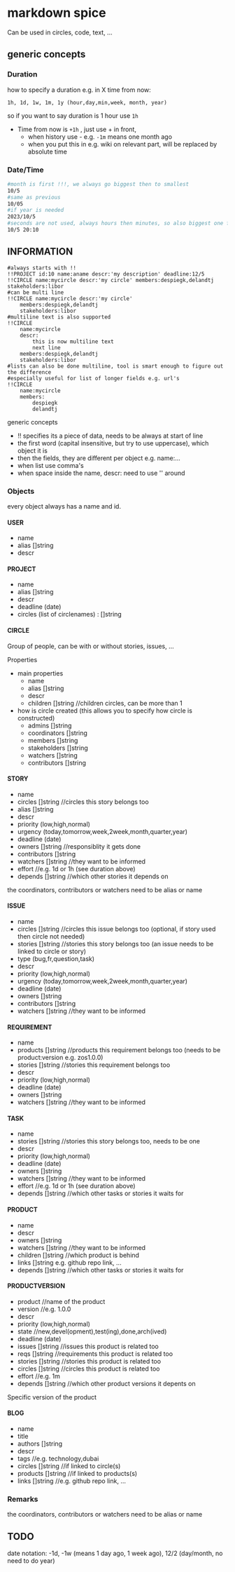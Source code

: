 # markdown spice

Can be used in circles, code, text, ...

## generic concepts

### Duration

how to specify a duration e.g. in X time from now: 

```1h, 1d, 1w, 1m, 1y (hour,day,min,week, month, year)```

so if you want to say duration is 1 hour use ```1h```

- Time from now is ```+1h``` , just use + in front,
  - when history use - e.g. ```-1m``` means one month ago
  - when you put this in e.g. wiki on relevant part, will be replaced by absolute time

### Date/Time

```bash
#month is first !!!, we always go biggest then to smallest
10/5
#same as previous
10/05
#if year is needed
2023/10/5
#seconds are not used, always hours then minutes, so also biggest one first (hour)
10/5 20:10
```

## INFORMATION

```
#always starts with !!
!!PROJECT id:10 name:aname descr:'my description' deadline:12/5
!!CIRCLE name:mycircle descr:'my circle' members:despiegk,delandtj stakeholders:libor
#can be multi line
!!CIRCLE name:mycircle descr:'my circle' 
    members:despiegk,delandtj 
    stakeholders:libor
#multiline text is also supported
!!CIRCLE 
    name:mycircle 
    descr:
        this is now multiline text
        next line
    members:despiegk,delandtj 
    stakeholders:libor
#lists can also be done multiline, tool is smart enough to figure out the difference
#especially useful for list of longer fields e.g. url's
!!CIRCLE 
    name:mycircle
    members:
        despiegk
        delandtj 
```

generic concepts

- !! specifies its a piece of data, needs to be always at start of line
- the first word (capital insensitive, but try to use uppercase), which object it is
- then the fields, they are different per object e.g. name:...
- when list use comma's
- when space inside the name, descr: need to use '' around

### Objects

every object always has a name and id.

#### USER

- name
- alias []string
- descr


#### PROJECT

- name
- alias []string
- descr
- deadline (date)
- circles (list of circlenames) : []string

#### CIRCLE

Group of people, can be with or without stories, issues, ...

Properties

- main properties
  - name
  - alias []string
  - descr  
  - children []string //children circles, can be more than 1
- how is circle created (this allows you to specify how circle is constructed)
  - admins           []string
  - coordinators     []string
  - members          []string
  - stakeholders     []string
  - watchers         []string
  - contributors     []string

#### STORY

- name
- circles []string      //circles this story belongs too
- alias []string
- descr
- priority (low,high,normal)
- urgency (today,tomorrow,week,2week,month,quarter,year)
- deadline (date)
- owners            []string    //responsiblity it gets done
- contributors      []string
- watchers          []string   //they want to be informed
- effort            //e.g. 1d or 1h (see duration above)
- depends           []string   //which other stories it depends on


the coordinators, contributors or watchers need to be alias or name

#### ISSUE

- name
- circles []string      //circles this issue belongs too (optional, if story used then circle not needed)
- stories []string      //stories this story belongs too (an issue needs to be linked to circle or story)
- type (bug,fr,question,task)
- descr
- priority (low,high,normal)
- urgency (today,tomorrow,week,2week,month,quarter,year)
- deadline (date)
- owners            []string
- contributors      []string
- watchers          []string   //they want to be informed

#### REQUIREMENT

- name
- products []string     //products this requirement belongs too (needs to be product:version e.g. zos1.0.0)
- stories []string      //stories this requirement belongs too 
- descr
- priority (low,high,normal)
- deadline (date)
- owners            []string
- watchers          []string   //they want to be informed


#### TASK

- name
- stories []string      //stories this story belongs too, needs to be one
- descr
- priority (low,high,normal)
- deadline (date)
- owners            []string
- watchers          []string   //they want to be informed
- effort            //e.g. 1d or 1h (see duration above)
- depends           []string   //which other tasks or stories it waits for


#### PRODUCT

- name
- descr
- owners            []string
- watchers          []string    //they want to be informed
- children          []string    //which product is behind
- links             []string    e.g. github repo link, ...
- depends           []string   //which other tasks or stories it waits for


#### PRODUCTVERSION

- product               //name of the product
- version               //e.g. 1.0.0
- descr
- priority (low,high,normal)
- state                 //new,devel(opment),test(ing),done,arch(ived)
- deadline (date)
- issues []string       //issues this product is related too
- reqs []string         //requirements this product is related too
- stories []string      //stories this product is related too
- circles []string      //circles this product is related too
- effort                //e.g. 1m 
- depends               []string   //which other product versions it depents on

Specific version of the product

#### BLOG

- name
- title
- authors           []string
- descr
- tags              //e.g. technology,dubai
- circles           []string    //if linked to circle(s)
- products          []string    //if linked to products(s)
- links             []string    //e.g. github repo link, ...



### Remarks

the coordinators, contributors or watchers need to be alias or name


## TODO







date notation: -1d, -1w (means 1 day ago, 1 week ago), 12/2 (day/month, no need to do year)
